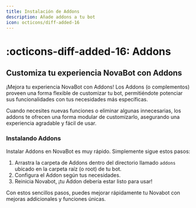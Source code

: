 ```yaml
---
title: Instalación de Addons
description: Añade addons a tu bot
icon: octicons/diff-added-16
---
```


# :octicons-diff-added-16: **Addons**

## Customiza tu experiencia NovaBot con Addons

¡Mejora tu experiencia NovaBot con Addons! Los Addons (o complementos) proveen una forma flexible de customizar tu bot, permitiéndote potenciar sus funcionalidades con tus necesidades más específicas.

Cuando necesites nuevas funciones o eliminar algunas innecesarias, los addons te ofrecen una forma modular de customizarlo, asegurando una experiencia agradable y fácil de usar.

### Instalando Addons

Instalar Addons en NovaBot es muy rápido. Simplemente sigue estos pasos:

1. Arrastra la carpeta de Addons dentro del directorio llamado `addons` ubicado en la carpeta raíz (o root) de tu bot.
2. Configura el Addon según tus necesidades.
3. Reinicia Novabot, ¡tu Addon debería estar listo para usar!

Con estos sencillos pasos, puedes mejorar rápidamente tu Novabot con mejoras addicionales y funciones únicas.